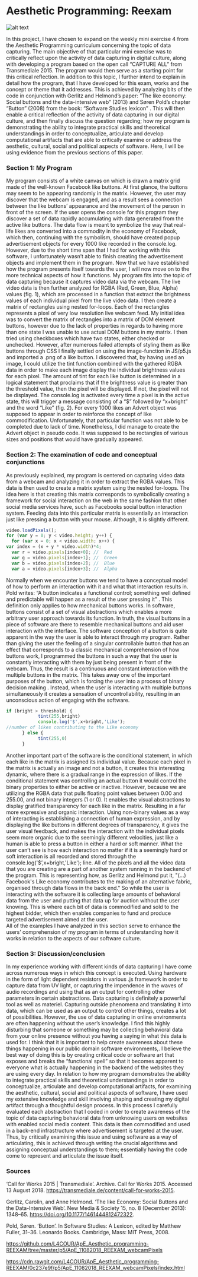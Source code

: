 # Aesthetic Programming: Reexam
![alt text](https://github.com/L4COUR/L4COUR_Mini-Exs_Aesthetic-Programming-Course/blob/master/ReExam/Screen%20Shot%202018-08-15%20at%2001.14.12.png "Logo Title Text 1")
</br>

In this project, I have chosen to expand on the weekly mini exercise 4 from the Aesthetic Programming curriculum concerning the topic of data capturing. The main objective of that particular mini exercise was to critically reflect upon the activity of data capturing in digital culture, along with developing a program based on the open call “CAPTURE ALL”  from Transmediale 2015. The program would then serve as a starting point for this critical reflection.
In addition to this topic, I further intend to explain in detail how the program, that I have developed for this exam, works and the concept or theme that it addresses. This is achieved by analyzing bits of the code in conjunction with Gerlitz and Helmond’s paper: “The like economy: Social buttons and the data-intensive web” (2013)  and Søren Pold’s chapter “Button” (2008) from the book: “Software Studies lexicon” . 
This will then enable a critical reflection of the activity of data capturing in our digital culture, and then finally discuss the question regarding; how my program is demonstrating the ability to integrate practical skills and theoretical understandings in order to conceptualize, articulate and develop computational artifacts that are able to critically examine or address the aesthetic, cultural, social and political aspects of software. Here, I will be using evidence from the previous sections of this paper.

### Section 1: My Program 
My program consists of a white canvas on which is drawn a matrix grid made of the well-known Facebook like buttons.  At first glance, the buttons may seem to be appearing randomly in the matrix. However, the user may discover that the webcam is engaged, and as a result sees a connection between the like buttons’ appearance and the movement of the person in front of the screen. If the user opens the console for this program they discover a set of data rapidly accumulating with data generated from the active like buttons. The data flow is meant to symbolize the way that real-life likes are converted into a commodity in the economy of Facebook, which then, continuing with the symbolism, should have created popup advertisement objects for every 1000 like recorded in the console.log. However, due to the short time span that I had for working with this software, I unfortunately wasn’t able to finish creating the advertisement objects and implement them in the program.
	Now that we have established how the program presents itself towards the user, I will now move on to the more technical aspects of how it functions. My program fits into the topic of data capturing because it captures video data via the webcam. The live video data is then further analyzed for RGBA (Red, Green, Blue, Alpha) values (fig. 1), which are processed in a function that extract the brightness values of each individual pixel from the live video data. I then create a matrix of rectangles using nested for-loops. Each of the rectangles represents a pixel of very low resolution live webcam feed. 
My initial idea was to convert the matrix of rectangles into a matrix of DOM element buttons, however due to the lack of properties in regards to having more than one state I was unable to use actual DOM buttons in my matrix. I then tried using checkboxes which have two states, either checked or unchecked. However, after numerous failed attempts of styling them as like buttons through CSS I finally settled on using the image-function in JS/p5.js and imported a .png of a like button. I discovered that, by having used an image, I could utilize the tint function combined with the gathered RGBA data in order to make each image display the individual brightness values for each pixel. The amount of tint for each like button is determined in a logical statement that proclaims that if the brightness value is greater than the threshold value, then the pixel will be displayed. If not, the pixel will not be displayed. 
The console.log is activated every time a pixel is in the active state, this will trigger a message consisting of a “$” followed by “x+bright” and the word “Like” (fig. 2). For every 1000 likes an Advert object was supposed to appear in order to reinforce the concept of like commodification. Unfortunately, that particular function was not able to be completed due to lack of time. Nonetheless, I did manage to create the Advert object in pseudo code. It was supposed to be rectangles of various sizes and positions that would have gradually appeared. 

### Section 2: The examination of code and conceptual conjunctions
As previously explained, my program is centered on capturing video data from a webcam and analyzing it in order to extract the RGBA values. This data is then used to create a matrix system using the nested for-loops. The idea here is that creating this matrix corresponds to symbolically creating a framework for social interaction on the web in the same fashion that other social media services have, such as Facebooks social button interaction system. Feeding data into this particular matrix is essentially an interaction just like pressing a button with your mouse. Although, it is slightly different.
```javascript
video.loadPixels();
for (var y = 0; y < video.height; y++) {
  for (var x = 0; x < video.width; x++) {
var index = (x + y * video.width)*4;
  var r = video.pixels[index+0]; //  Red
  var g = video.pixels[index+1]; //  Green
  var b = video.pixels[index+2]; //  Blue
  var a = video.pixels[index+3]; //  Alpha
  ```
Normally when we encounter buttons we tend to have a conceptual model of how to perform an interaction with it and what that interaction results in. Pold writes: “A button indicates a functional control; something well defined and predictable will happen as a result of the user pressing it” . This definition only applies to how mechanical buttons works. In software, buttons consist of a set of visual abstractions which enables a more arbitrary user approach towards its function. In truth, the visual buttons in a piece of software are there to resemble mechanical buttons and aid user interaction with the interface.  The software conception of a button is quite apparent in the way the user is able to interact through my program. 
Rather than giving the user the feeling of a singular controllable button that has an effect that corresponds to a classic mechanical comprehension of how buttons work, I programmed the buttons in such a way that the user is constantly interacting with them by just being present in front of the webcam. Thus, the result is a continuous and constant interaction with the multiple buttons in the matrix. This takes away one of the important purposes of the button, which is forcing the user into a process of binary decision making . Instead, when the user is interacting with multiple buttons simultaneously it creates a sensation of uncontrollability, resulting in an unconscious action of engaging with the software.
```javascript
if (bright > threshold) {
        	tint(255,bright)
        	console.log('$',x+bright,'Like'); 
//number of likes contributing to the Like economy
      } else {
        	tint(255,0)
      }
```
Another important part of the software is the conditional statement, in which each like in the matrix is assigned its individual value. Because each pixel in the matrix is actually an image and not a button, it creates this interesting dynamic, where there is a gradual range in the expression of likes. If the conditional statement was controlling an actual button it would control the binary properties to either be active or inactive. However, because we are utilizing the RGBA data that pulls floating point values between 0.00 and 255.00, and not binary integers (1 or 0). It enables the visual abstractions to display gratified transparency for each like in the matrix. Resulting in a far more expressive and organic interaction. Using non-binary values as a way of interacting is establishing a connection of human expression, and by displaying the like buttons in different degrees of transparency, it gives the user visual feedback, and makes the interaction with the individual pixels seem more organic due to the seemingly different velocities, just like a human is able to press a button in either a hard or soft manner. 
What the user can’t see is how each interaction no matter if it is a seemingly hard or soft interaction is all recorded and stored through the console.log('$’,x+bright,'Like'); line. All of the pixels and all the video data that you are creating are a part of another system running in the backend of the program. This is representing how, as Gerlitz and Helmond put it, "(…) Facebook's Like economy contributes to the making of an alternative fabric, organised through data flows in the back end."  So while the user is interacting with the software it is collecting large amounts of behavioral data from the user and putting that data up for auction without the user knowing. This is where each bit of data is commodified and sold to the highest bidder, which then enables companies to fund and produce targeted advertisement aimed at the user.    
	All of the examples I have analyzed in this section serve to enhance the users’ comprehension of my program in terms of understanding how it works in relation to the aspects of our software culture. 

### Section 3: Discussion/conclusion
In my experience working with different kinds of data capturing I have come across numerous ways in which this concept is executed. Using hardware in the form of light dependent resistors in various .js framework in order to capture data from UV light, or capturing the impendence in the waves of audio recordings and using that as an output for controlling other parameters in certain abstractions. Data capturing is definitely a powerful tool as well as materiel. Capturing outside phenomena and translating it into data, which can be used as an output to control other things, creates a lot of possibilities. However, the use of data capturing in online environments are often happening without the user’s knowledge. I find this highly disturbing that someone or something may be collecting behavioral data from your online presence without you having a saying in what this data is used for. 
I think that it is important to help create awareness about these things happening in our public domain software environments,. I believe the best way of doing this is by creating critical code or software art that exposes and breaks the “functional spell”  so that it becomes apparent to everyone what is actually happening in the backend of the websites they are using every day.
In relation to how my program demonstrates the ability to integrate practical skills and theoretical understandings in order to conceptualize, articulate and develop computational artifacts, for examining the aesthetic, cultural, social and political aspects of software, I have used my extensive knowledge and skill involving shaping and creating my digital artifact through a thoughtful design process. In this process I carefully evaluated each abstraction that I coded in order to create awareness of the topic of data capturing behavioral data from unknowing users on websites with enabled social media content. This data is then commodified and used in a back-end infrastructure where advertisement is targeted at the user. Thus, by critically examining this issue and using software as a way of articulating, this is achieved through writing the crucial algorithms and assigning conceptual understandings to them; essentially having the code come to represent and articulate the issue itself.

### Sources
‘Call for Works 2015 | Transmediale’. Archive. Call for Works 2015. Accessed 13 August 2018. https://transmediale.de/content/call-for-works-2015.

Gerlitz, Carolin, and Anne Helmond. ‘The like Economy: Social Buttons and the Data-Intensive Web’. New Media & Society 15, no. 8 (December 2013): 1348–65. https://doi.org/10.1177/1461444812472322.

Pold, Søren. ‘Button’. In Software Studies: A Lexicon, edited by Matthew Fuller, 31–36. Leonardo Books. Cambridge, Mass: MIT Press, 2008.

https://github.com/L4COUR/ApE_Aesthetic_programming-REEXAM/tree/master/p5/ApE_11082018_REEXAM_webcamPixels

https://cdn.rawgit.com/L4COUR/ApE_Aesthetic_programming-REEXAM/0c237e9f/p5/ApE_11082018_REEXAM_webcamPixels/index.html
